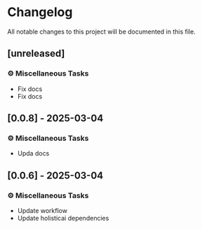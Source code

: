 # Changelog

All notable changes to this project will be documented in this file.

## [unreleased]

### ⚙️ Miscellaneous Tasks

- Fix docs
- Fix docs

## [0.0.8] - 2025-03-04

### ⚙️ Miscellaneous Tasks

- Upda docs

## [0.0.6] - 2025-03-04

### ⚙️ Miscellaneous Tasks

- Update workflow
- Update holisticai dependencies

<!-- generated by git-cliff -->
